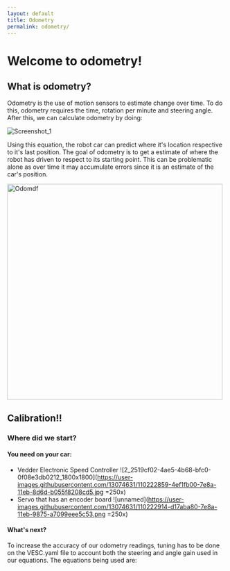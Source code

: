```yaml
---
layout: default
title: Odometry
permalink: odometry/
---
```


# Welcome to odometry!

## What is odometry?
Odometry is the use of motion sensors to estimate change over time. To do this, odometry requires the time, rotation per minute and steering angle. After this, we can calculate odometry by doing: 

![Screenshot_1](https://user-images.githubusercontent.com/13074631/110222668-b5761980-7e88-11eb-8d68-1daa2cbe491b.png)


Using this equation, the robot car can predict where it's location respective to it's last position. The goal of odometry is to get a estimate of where the robot has driven to respect to its starting point. This can be problematic alone as over time it may accumulate errors since it is an estimate of the car's position.


<img width="497" alt="Odomdf" src="https://user-images.githubusercontent.com/13074631/110222745-56fd6b00-7e89-11eb-85c8-12f0b9c599df.png">

## Calibration!!
### Where did we start?
#### You need on your car:
- Vedder Electronic Speed Controller
![2_2519cf02-4ae5-4b68-bfc0-0f08e3db0212_1800x1800](https://user-images.githubusercontent.com/13074631/110222859-4ef1fb00-7e8a-11eb-8d6d-b055f8208cd5.jpg =250x)
- Servo that has an encoder board
![unnamed](https://user-images.githubusercontent.com/13074631/110222914-d17aba80-7e8a-11eb-9875-a7099eee5c53.png =250x)

#### What's next?
To increase the accuracy of our odometry readings, tuning has to be done on the VESC.yaml file to account both the steering and angle gain used in our equations. The equations being used are:

